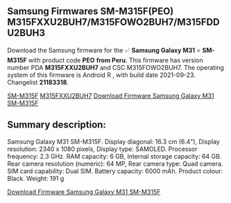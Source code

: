 <h2>Samsung Firmwares SM-M315F(PEO) M315FXXU2BUH7/M315FOWO2BUH7/M315FDDU2BUH3</h2>
Download the Samsung firmware for the ✅ <strong>Samsung Galaxy M31 </strong> ⭐ <strong>SM-M315F</strong> with product code <strong>PEO</strong> <strong> from Peru</strong>. This firmware has version number PDA <strong>M315FXXU2BUH7</strong> and CSC M315FOWO2BUH7. The operating system of this firmware is Android R , with build date 2021-09-23. Changelist <strong>21183318</strong>.


[SM-M315F](https://samfirm.shop/samsung/model/SM-M315F)
[M315FXXU2BUH7](https://samfirm.shop/samsung/pda/M315FXXU2BUH7)
[Download Firmware Samsung Galaxy M31 SM-M315F](https://samfirm.shop/samsung/firmware/458388)
<h2>Summary description:</h2>
<p>Samsung Galaxy M31 SM-M315F. Display diagonal: 16.3 cm (6.4"), Display resolution: 2340 x 1080 pixels, Display type: SAMOLED. Processor frequency: 2.3 GHz. RAM capacity: 6 GB, Internal storage capacity: 64 GB. Rear camera resolution (numeric): 64 MP, Rear camera type: Quad camera. SIM card capability: Dual SIM. Battery capacity: 6000 mAh. Product colour: Black. Weight: 191 g</p>


[Download Firmware Samsung Galaxy M31 SM-M315F](https://samfirm.shop/samsung/firmware/458388)
